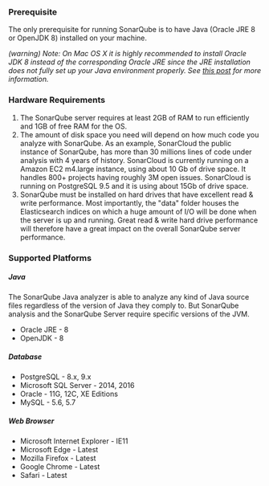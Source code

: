### Prerequisite
The only prerequisite for running SonarQube is to have Java (Oracle JRE 8 or OpenJDK 8) installed on your machine.

*(warning) Note: On Mac OS X it is highly recommended to install Oracle JDK 8 instead of the corresponding Oracle JRE since the JRE installation does not fully set up your Java environment properly. See [this post](https://stackoverflow.com/questions/15624667/mac-osx-java-terminal-version-incorrect) for more information.*

### Hardware Requirements
1. The SonarQube server requires at least 2GB of RAM to run efficiently and 1GB of free RAM for the OS.
2. The amount of disk space you need will depend on how much code you analyze with SonarQube. As an example, SonarCloud the public instance of SonarQube, has more than 30 millions lines of code under analysis with 4 years of history. SonarCloud is currently running on a Amazon EC2 m4.large instance, using about 10 Gb of drive space. It handles 800+ projects having roughly 3M open issues. SonarCloud is running on PostgreSQL 9.5 and it is using about 15Gb of drive space.
3. SonarQube must be installed on hard drives that have excellent read & write performance. Most importantly, the "data" folder houses the Elasticsearch indices on which a huge amount of I/O will be done when the server is up and running. Great read & write hard drive performance will therefore have a great impact on the overall SonarQube server performance.

### Supported Platforms

##### Java
The SonarQube Java analyzer is able to analyze any kind of Java source files regardless of the version of Java they comply to. But SonarQube analysis and the SonarQube Server require specific versions of the JVM.

* Oracle JRE - 8
* OpenJDK - 8

##### Database
* PostgreSQL - 8.x, 9.x
* Microsoft SQL Server - 2014, 2016
* Oracle - 11G, 12C, XE Editions
* MySQL - 5.6, 5.7

##### Web Browser
* Microsoft Internet Explorer - IE11
* Microsoft Edge - Latest
* Mozilla Firefox - Latest
* Google Chrome - Latest
* Safari - Latest